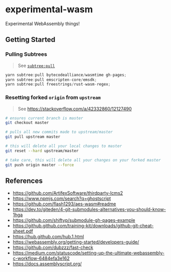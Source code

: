 # experimental-wasm

Experimental WebAssembly things!

## Getting Started

### Pulling Subtrees

> See [`subtree:pull`][]

```js
yarn subtree:pull bytecodealliance/wasmtime gh-pages;
yarn subtree:pull emscripten-core/emsdk;
yarn subtree:pull freestrings/rust-wasm-regex;
```

[`subtree:pull`]: ./tasks/git/subtree/README.md#pull

### Resetting forked `origin` from `upstream`

> See https://stackoverflow.com/a/42332860/12127490

```sh
# ensures current branch is master
git checkout master

# pulls all new commits made to upstream/master
git pull upstream master

# this will delete all your local changes to master
git reset --hard upstream/master

# take care, this will delete all your changes on your forked master
git push origin master --force
```

## References

- https://github.com/ArtifexSoftware/thirdparty-lcms2
- https://www.npmjs.com/search?q=ghostscript
- https://github.com/flash1293/aes-wasm#readme
- https://dev.to/giteden/4-git-submodules-alternatives-you-should-know-1hga
- https://github.com/shiftyp/submodule-gh-pages-example
- https://github.github.com/training-kit/downloads/github-git-cheat-sheet.pdf
- https://hub.github.com/hub.1.html
- https://webassembly.org/getting-started/developers-guide/
- https://github.com/dubzzz/fast-check
- https://medium.com/statuscode/setting-up-the-ultimate-webassembly-c-workflow-6484efa3e162
- https://docs.assemblyscript.org/
